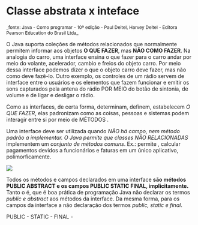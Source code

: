 # Classe abstrata x inteface

<p style="font-size: 12px">_fonte: Java - Como programar - 10ª edição - Paul Deitel, Harvey Deitel - Editora Pearson Education do Brasil Ltda_</p>


O Java suporta coleções de métodos relacionados que normalmente permitem informar aos objetos **O QUE FAZER**, mas **NÃO COMO FAZER**. Na analogia do carro, uma interface ensina o que fazer para o carro andar por meio do volante, acelerador, cambio e freios do objeto carro. Por meio dessa interface podemos dizer o que o objeto carro deve fazer, mas não como deve fazê-lo. Outro exemplo, os controles de um rádio  servem de interface entre o usuários e os elementos que fazem funcionar e emitir os sons capturados pela antena do rádio POR MEIO do botão de sintonia, de volume e de ligar e desligar o rádio.

Como as interfaces, de certa forma, determinam, definem, estabelecem _O QUE FAZER_, elas padronizam como as coisas, pessoas e sistemas podem interagir entre si por meio de MÉTODOS .

  Uma interface deve ser utilizada quando **NÃO há campo, nem método padrão a implementar*. O Java permite que
  *classes NÃO RELACIONADAS** implementem um _conjunto de métodos comuns_. Ex.: permite , calcular pagamentos
  devidos a funcionários e faturas em um único aplicativo, polimorficamente.

<image src="https://github.com/shnonomura/diarioProgramacao/blob/master/Java/java-interfaces.jpg">

Todos os métodos e campos declarados em uma interface **são métodos PUBLIC ABSTRACT e os campos PUBLIC STATIC FINAL, implicitamente.** Tanto o é, que é boa prática de programação Java não declarar os termos _public e abstract_ aos métodos da interface. Da mesma forma, para os campos da interface a não declaração dos termos _public, static e final_.

  PUBLIC - 
  STATIC -
  FINAL - 
  
